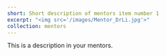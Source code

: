 ```yaml
---
short: Short description of mentors item number 1
excerpt: "<img src='/images/Mentor_DrLi.jpg'>"
collection: mentors
---
```


This is a description in your mentors.